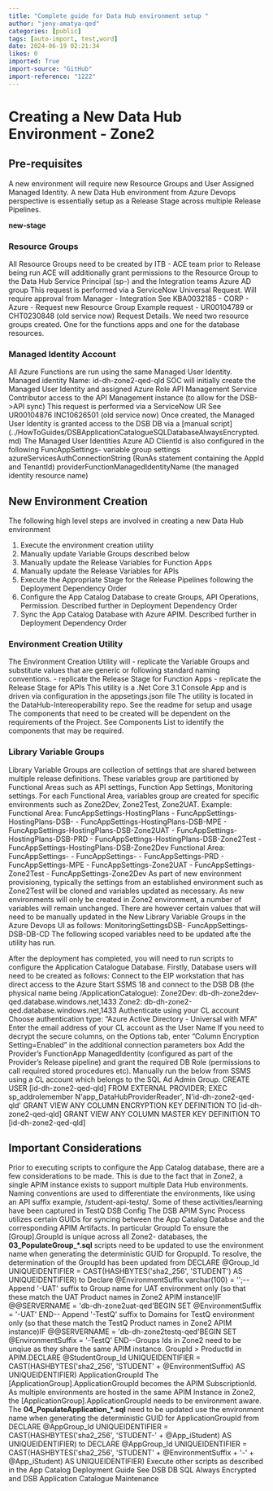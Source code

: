 ```yaml
---
title: "Complete guide for Data Hub environment setup "
author: "jeny-amatya-qed"
categories: [public]
tags: [auto-import, test,word]
date: 2024-06-19 02:21:34
likes: 0
imported: True 
import-source: "GitHub"
import-reference: "1222"
---
```


# Creating a New Data Hub Environment - Zone2
 
## Pre-requisites
 
A new environment will require new Resource Groups and User Assigned Managed Identity. A new Data Hub environment from Azure Devops perspective is essentially setup as a Release Stage across multiple Release Pipelines.
 
**new-stage**
 
### Resource Groups
 
All Resource Groups need to be created by ITB - ACE team prior to Release being run ACE will additionally grant permissions to the Resource Group to the Data Hub Service Principal (sp-) and the Integration teams Azure AD group This request is performed via a ServiceNow Universal Request. Will require approval from Manager - Integration See KBA0032185 - CORP - Azure - Request new Resource Group Example request - UR00104789 or CHT0230848 (old service now) Request Details. We need two resource groups created. One for the functions apps and one for the database resources.
 
### Managed Identity Account
 
All Azure Functions are run using the same Managed User Identity. Managed identity Name: id-dh-zone2-qed-qld SOC will initially create the Managed User Identity and assigned Azure Role API Management Service Contributor access to the API Management instance (to allow for the DSB-&gt;API sync) This request is performed via a ServiceNow UR See UR00104876 INC10626501 (old service now) Once created, the Managed User Identity is granted access to the DSB DB via a [manual script] (../HowToGuides/DSBApplicationCatalogueSQLDatabaseAlwaysEncrypted.md) The Managed User Identities Azure AD ClientId is also configured in the following FuncAppSettings- variable group settings azureServicesAuthConnectionString (RunAs statement containing the AppId and TenantId) providerFunctionManagedIdentityName (the managed identity resource name)
 
## New Environment Creation
 
The following high level steps are involved in creating a new Data Hub environment
 
1. Execute the environment creation utility
2. Manually update Variable Groups described below
3. Manually update the Release Variables for Function Apps
4. Manually update the Release Variables for APIs
5. Execute the Appropriate Stage for the Release Pipelines following the Deployment Dependency Order
6. Configure the App Catalog Database to create Groups, API Operations, Permission. Described further in Deployment Dependency Order
7. Sync the App Catalog Database with Azure APIM. Described further in Deployment Dependency Order

### Environment Creation Utility
 
The Environment Creation Utility will - replicate the Variable Groups and substitute values that are generic or following standard naming conventions. - replicate the Release Stage for Function Apps - replicate the Release Stage for APIs This utility is a .Net Core 3.1 Console App and is driven via configuration in the appsetings.json file The utility is located in the DataHub-Intereoperability repo. See the readme for setup and usage The components that need to be created will be dependent on the requirements of the Project. See Components List to identify the components that may be required.
 
### Library Variable Groups
 
Library Variable Groups are collection of settings that are shared between multiple release definitions. These variables group are partitioned by Functional Areas such as API settings, Function App Settings, Monitoring settings. For each Functional Area, variables group are created for specific environments such as Zone2Dev, Zone2Test, Zone2UAT. Example: Functional Area: FuncAppSettings-HostingPlans - FuncAppSettings-HostingPlans-DSB- - FuncAppSettings-HostingPlans-DSB-MPE - FuncAppSettings-HostingPlans-DSB-Zone2UAT - FuncAppSettings-HostingPlans-DSB-PRD - FuncAppSettings-HostingPlans-DSB-Zone2Test - FuncAppSettings-HostingPlans-DSB-Zone2Dev Functional Area: FuncAppSettings- - FuncAppSettings- - FuncAppSettings-PRD - FuncAppSettings-MPE - FuncAppSettings-Zone2UAT - FuncAppSettings-Zone2Test - FuncAppSettings-Zone2Dev As part of new environment provisioning, typically the settings from an established environment such as Zone2Test will be cloned and variables updated as necessary. As new environments will only be created in Zone2 environment, a number of variables will remain unchanged. There are however certain values that will need to be manually updated in the New Library Variable Groups in the Azure Devops UI as follows: MonitoringSettingsDSB- FuncAppSettings- DSB-DB-CD The following  scoped variables need to be updated afte the utility has run.
 
After the deployment has completed, you will need to run scripts to configure the Application Catalogue Database. Firstly, Database users will need to be created as follows: Connect to the EIP workstation that has direct access to the Azure Start SSMS 18 and connect to the DSB DB (the physical name being /ApplicationCatalogue): Zone2Dev: db-dh-zone2dev-qed.database.windows.net,1433 Zone2: db-dh-zone2-qed.database.windows.net,1433 Authenticate using your CL account Choose authentication type: “Azure Active Directory - Universal with MFA” Enter the email address of your CL account as the User Name If you need to decrypt the secure columns, on the Options tab, enter “Column Encryption Setting=Enabled” in the additional connection parameters box Add the Provider’s FunctionApp ManagedIdentity (configured as part of the Provider’s Release pipeline) and grant the required DB Role (permissions to call required stored procedures etc). Manually run the below from SSMS using a CL account which belongs to the SQL Ad Admin Group. CREATE USER [id-dh-zone2-qed-qld] FROM EXTERNAL PROVIDER;  EXEC sp\_addrolemember N'app\_DataHubProviderReader', N'id-dh-zone2-qed-qld'  GRANT VIEW ANY COLUMN ENCRYPTION KEY DEFINITION TO [id-dh-zone2-qed-qld]  GRANT VIEW ANY COLUMN MASTER KEY DEFINITION TO [id-dh-zone2-qed-qld]
 
## Important Considerations
 
Prior to executing scripts to configure the App Catalog database, there are a few considerations to be made. This is due to the fact that in Zone2, a single APIM instance exists to support multiple Data Hub environments. Naming conventions are used to differentiate the environments, like using an API suffix example, /student-api-testq/. Some of these activities/learning have been captured in TestQ DSB Config The DSB APIM Sync Process utilizes certain GUIDs for syncing between the App Catalog Databse and the corresponding APIM Artifacts. In particular GroupId To ensure the [Group].GroupId is unique across all Zone2- databases, the **03\_PopulateGroup\_\*.sql** scripts need to be updated to use the environment name when generating the deterministic GUID for GropupId. To resolve, the determination of the GroupId has been updated from DECLARE @Group\_Id UNIQUEIDENTIFIER = CAST(HASHBYTES('sha2\_256', 'STUDENT') AS UNIQUEIDENTIFIER) to Declare @EnvironmentSuffix varchar(100) = '';-- Append '-UAT' suffix to Group name for UAT environment only (so that these match the UAT Product names in Zone2 APIM instance)IF @@SERVERNAME = 'db-dh-zone2uat-qed'BEGIN  SET @EnvironmentSuffix = '-UAT'  END-- Append '-TestQ' suffix to Domains for TestQ environment only (so that these match the TestQ Product names in Zone2 APIM instance)IF @@SERVERNAME = 'db-dh-zone2testq-qed'BEGIN    SET @EnvironmentSuffix = '-TestQ'  END--Groups Ids in Zone2 need to be unqiue as they share the same APIM instance. GroupId &gt; ProductId in APIM.DECLARE @StudentGroup\_Id UNIQUEIDENTIFIER = CAST(HASHBYTES('sha2\_256', 'STUDENT' + @EnvironmentSuffix) AS UNIQUEIDENTIFIER) ApplicationGroupId The [ApplicationGroup].ApplicationGroupId becomes the APIM SubscriptionId. As multiple environments are hosted in the same APIM Instance in Zone2, the [ApplicationGroup].ApplicationGroupId needs to be environment aware. The **04\_PopulateApplication\_\*.sql** need to be updated use the environment name when generating the deterministic GUID for ApplicationGroupId from DECLARE @AppGroup\_Id UNIQUEIDENTIFIER = CAST(HASHBYTES('sha2\_256', 'STUDENT-' + @App\_iStudent) AS UNIQUEIDENTIFIER) to DECLARE @AppGroup\_Id UNIQUEIDENTIFIER = CAST(HASHBYTES('sha2\_256', 'STUDENT' + @EnvironmentSuffix + '-' + @App\_iStudent) AS UNIQUEIDENTIFIER) Execute other scripts as described in the App Catalog Deployment Guide See DSB DB SQL Always Encrypted and DSB Application Catalogue Maintenance